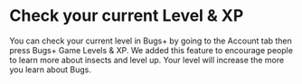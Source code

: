 # Check your current Level & XP

You can check your current level in Bugs+ by going to the Account tab then press Bugs+ Game Levels & XP. We added this feature to encourage people to learn more about insects and level up. Your level will increase the more you learn about Bugs.
